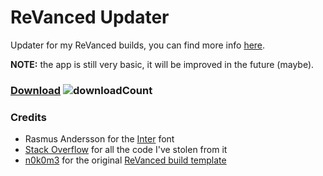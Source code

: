 # ReVanced Updater
Updater for my ReVanced builds, you can find more info [here](https://github.com/LeddaZ/revanced-repo).

**NOTE:** the app is still very basic, it will be improved in the future (maybe).
### [Download](https://github.com/LeddaZ/ReVancedUpdater/releases/latest) ![downloadCount](https://img.shields.io/github/downloads/LeddaZ/ReVancedUpdater/total?label=Downloads)

### Credits
- Rasmus Andersson for the [Inter](https://fonts.google.com/specimen/Inter) font
- [Stack Overflow](https://stackoverflow.com/) for all the code I've stolen from it
- [n0k0m3](https://github.com/n0k0m3) for the original [ReVanced build template](https://github.com/n0k0m3/revanced-build-template)
